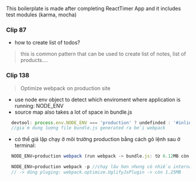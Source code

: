 This boilerplate is made after completing ReactTimer App and it includes test modules (karma, mocha)

### Clip 87
  - how to create list of todos?
  > this is common pattern that can be used to create list of notes, list of products....

### Clip 138
> Optimize webpack on production site

- use node env object to detect which enviroment where application is running: NODE_ENV
- source map also takes a lot of space in bundle.js

```javascript
  devtool: process.env.NODE_ENV === 'production' ? undefinded : '#inline-source-map'
  //giảm dung lượng file bundle.js generated ra bởi webpack
```

- có thể giả lập chạy ở môi trường production bằng cách gõ lệnh sau ở terminal:
```javascript
  NODE_ENV=production webpack (run webpack -> bundle.js: từ 6.12MB còn 2.4MB)
```

```javascript
  NODE_ENV=production webpack -p //chạy lâu hơn nhưng có nhiều internal optimization hơn giúp file bundle.js nhỏ hơn (bundle.js từ 2.4MB còn 1.25MB nhưng có nhiều warnings)
  // -> dùng pluging: webpack.optimize.UglifyJsPlugin -> còn 1.25MB
```
